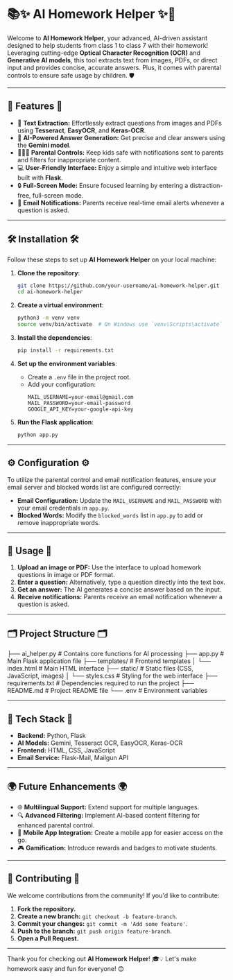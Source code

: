 # 📚✨ AI Homework Helper ✨🤖

Welcome to **AI Homework Helper**, your advanced, AI-driven assistant designed to help students from class 1 to class 7 with their homework! Leveraging cutting-edge **Optical Character Recognition (OCR)** and **Generative AI models**, this tool extracts text from images, PDFs, or direct input and provides concise, accurate answers. Plus, it comes with parental controls to ensure safe usage by children. 🛡️

---

## 🌟 **Features** 🌟

- 📝 **Text Extraction:** Effortlessly extract questions from images and PDFs using **Tesseract**, **EasyOCR**, and **Keras-OCR**.
- 🤖 **AI-Powered Answer Generation:** Get precise and clear answers using the **Gemini model**.
- 👨‍👩‍👧 **Parental Controls:** Keep kids safe with notifications sent to parents and filters for inappropriate content.
- 💻 **User-Friendly Interface:** Enjoy a simple and intuitive web interface built with **Flask**.
- 🔒 **Full-Screen Mode:** Ensure focused learning by entering a distraction-free, full-screen mode.
- 📧 **Email Notifications:** Parents receive real-time email alerts whenever a question is asked.

---

## 🛠️ **Installation** 🛠️

Follow these steps to set up **AI Homework Helper** on your local machine:

1. **Clone the repository**:
    ```bash
    git clone https://github.com/your-username/ai-homework-helper.git
    cd ai-homework-helper
    ```

2. **Create a virtual environment**:
    ```bash
    python3 -m venv venv
    source venv/bin/activate  # On Windows use `venv\Scripts\activate`
    ```

3. **Install the dependencies**:
    ```bash
    pip install -r requirements.txt
    ```

4. **Set up the environment variables**:
   - Create a `.env` file in the project root.
   - Add your configuration:
     ```dotenv
     MAIL_USERNAME=your-email@gmail.com
     MAIL_PASSWORD=your-email-password
     GOOGLE_API_KEY=your-google-api-key
     ```

5. **Run the Flask application**:
    ```bash
    python app.py
    ```

---

## ⚙️ **Configuration** ⚙️

To utilize the parental control and email notification features, ensure your email server and blocked words list are configured correctly:

- **Email Configuration:** Update the `MAIL_USERNAME` and `MAIL_PASSWORD` with your email credentials in `app.py`.
- **Blocked Words:** Modify the `blocked_words` list in `app.py` to add or remove inappropriate words.

---

## 🚀 **Usage** 🚀

1. **Upload an image or PDF:** Use the interface to upload homework questions in image or PDF format.
2. **Enter a question:** Alternatively, type a question directly into the text box.
3. **Get an answer:** The AI generates a concise answer based on the input.
4. **Receive notifications:** Parents receive an email notification whenever a question is asked.

---



## 🗂️ **Project Structure** 🗂️

├── ai_helper.py            # Contains core functions for AI processing
├── app.py                  # Main Flask application file
├── templates/              # Frontend templates
│   └── index.html          # Main HTML interface
├── static/                 # Static files (CSS, JavaScript, images)
│   └── styles.css          # Styling for the web interface
├── requirements.txt        # Dependencies required to run the project
├── README.md               # Project README file
└── .env                    # Environment variables

---


## 🧰 **Tech Stack** 🧰

- **Backend:** Python, Flask
- **AI Models:** Gemini, Tesseract OCR, EasyOCR, Keras-OCR
- **Frontend:** HTML, CSS, JavaScript
- **Email Service:** Flask-Mail, Mailgun API

---

## 🌍 **Future Enhancements** 🌍

- 🌐 **Multilingual Support:** Extend support for multiple languages.
- 🔍 **Advanced Filtering:** Implement AI-based content filtering for enhanced parental control.
- 📱 **Mobile App Integration:** Create a mobile app for easier access on the go.
- 🎮 **Gamification:** Introduce rewards and badges to motivate students.

---

## 🤝 **Contributing** 🤝

We welcome contributions from the community! If you'd like to contribute:

1. **Fork the repository.**
2. **Create a new branch:** `git checkout -b feature-branch`.
3. **Commit your changes:** `git commit -m 'Add some feature'`.
4. **Push to the branch:** `git push origin feature-branch`.
5. **Open a Pull Request.**

---

Thank you for checking out **AI Homework Helper**! 🎓💡 Let's make homework easy and fun for everyone! 😊
